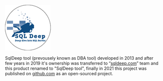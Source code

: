 ![](https://github.com/SiavashGolchoobian/SqlDeep/blob/main/_Documents/images/SQLDeepCircleV2_Transparent_150.png)

SqlDeep tool (prevousely known as DBA tool) developed in 2013 and after few years in 2019 it's ownership was transferred to  “[sqldeep.com](https://www.sqldeep.com)” team and this product renamed to "SqlDeep tool", finally in 2021 this project was published on [github.com](https://github.com) as an open-sourced project.  



